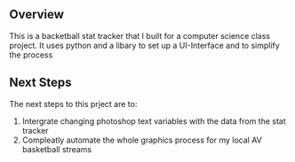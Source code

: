 ## Overview
This is a backetball stat tracker that I built for a computer science class project. It uses python and a libary to set up a UI-Interface and to simplify the process

## Next Steps
The next steps to this prject are to:
1. Intergrate changing photoshop text variables with the data from the stat tracker
2. Compleatly automate the whole graphics process for my local AV basketball streams
